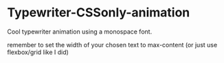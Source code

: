 # Typewriter-CSSonly-animation
Cool typewriter animation using a monospace font.

remember to set the width of your chosen text to max-content (or just use flexbox/grid like I did)
